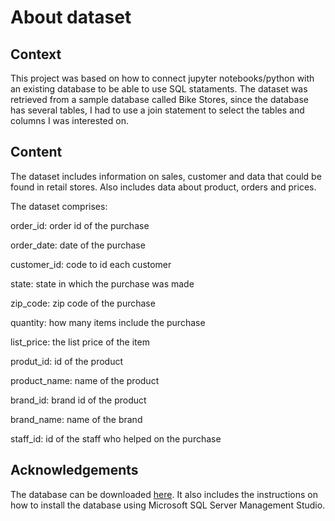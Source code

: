 # About dataset

## Context

This project was based on how to connect jupyter notebooks/python with an existing database to be able to use SQL stataments. The dataset was retrieved from a sample
database called Bike Stores, since the database has several tables, I had to use a join statement to select the tables and columns I was interested on.

## Content

The dataset includes information on sales, customer and data that could be found in retail stores. Also includes data about product, orders and prices.

The dataset comprises:

order_id: order id of the purchase

order_date: date of the purchase

customer_id: code to id each customer

state: state in which the purchase was made

zip_code: zip code of the purchase

quantity: how many items include the purchase

list_price: the list price of the item

produt_id: id of the product

product_name: name of the product

brand_id: brand id of the product

brand_name: name of the brand

staff_id: id of the staff who helped on the purchase


## Acknowledgements

The database can be downloaded <a href="https://codebl0g.wordpress.com/2019/03/23/bike-stores-sql-database/" target="blank">here</a>. It also includes the instructions
on how to install the database using Microsoft SQL Server Management Studio.

